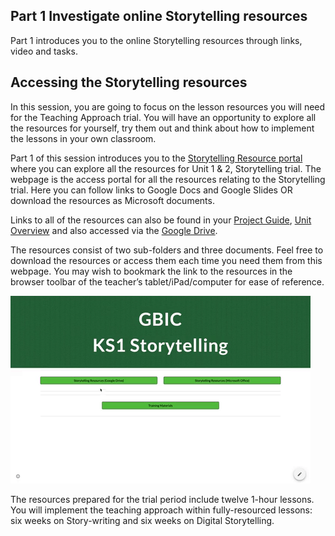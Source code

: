 ## Part 1 Investigate online Storytelling resources
Part 1 introduces you to the online Storytelling resources through links, video and tasks.

## Accessing the Storytelling resources
In this session, you are going to focus on the lesson resources you will need for the Teaching Approach trial. You will have an opportunity to explore all the resources for yourself, try them out and think about how to implement the lessons in your own classroom.

Part 1 of this session introduces you to the [Storytelling Resource portal](http://ncce.io/KS1Storytelling) where you can explore all the resources for Unit 1 & 2, Storytelling trial. The webpage is the access portal for all the resources relating to the Storytelling trial. Here you can follow links to Google Docs and Google Slides OR download the resources as Microsoft documents.

Links to all of the resources can also be found in your [Project Guide](https://docs.google.com/document/d/1GCvtNeQWBAr_5M2xajIXmoqcHco7WPEtvMrsf-v4oGI/edit?usp=sharing), [Unit Overview](ncce.io/glxPE8) and also accessed via the [Google Drive](ncce.io/l9Spga).

The resources consist of two sub-folders and three documents. Feel free to download the resources or access them each time you need them from this webpage. You may wish to bookmark the link to the resources in the browser toolbar of the teacher’s tablet/iPad/computer for ease of reference. 

![Modelling access webpage](images/ks1storytelling-WebpageAccess.gif)

The resources prepared for the trial period include twelve 1-hour lessons. You will implement the teaching approach within fully-resourced lessons: six weeks on Story-writing and six weeks on Digital Storytelling.


